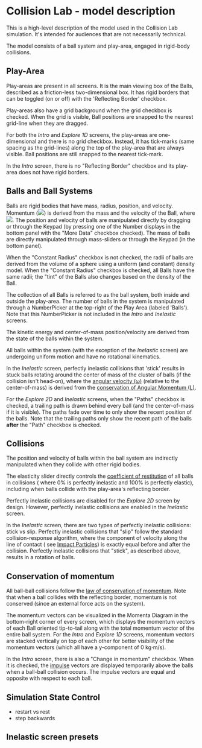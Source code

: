 # Collision Lab - model description

This is a high-level description of the model used in the Collision Lab simulation. It's intended for audiences that are
not necessarily technical.

The model consists of a ball system and play-area, engaged in rigid-body collisions.

## Play-Area

Play-areas are present in all screens. It is the main viewing box of the Balls, described as a friction-less
two-dimensional box. It has rigid borders that can be toggled (on or off) with the 'Reflecting Border' checkbox.

Play-areas also have a grid background when the grid checkbox is checked. When the grid is visible, Ball positions are
snapped to the nearest grid-line when they are dragged.

For both the _Intro_ and _Explore 1D_ screens, the play-areas are one-dimensional and there is no grid checkbox.
Instead, it has tick-marks (same spacing as the grid-lines) along the top of the play-area that are always visible. Ball
positions are still snapped to the nearest tick-mark.

In the _Intro_ screen, there is no "Reflecting Border" checkbox and its play-area does not have rigid borders.

## Balls and Ball Systems

Balls are rigid bodies that have mass, radius, position, and velocity.
Momentum (<img src="https://render.githubusercontent.com/render/math?math=\vec{p}">) is derived from the mass and the
velocity of the Ball,
where <img src="https://render.githubusercontent.com/render/math?math=\large \vec{p} = m \cdot \vec{v}">. The position
and velocity of balls are manipulated directly by dragging or through the Keypad (by pressing one of the Number displays
in the bottom panel with the "More Data" checkbox checked). The mass of balls are directly manipulated through
mass-sliders or through the Keypad (in the bottom panel).

When the "Constant Radius" checkbox is not checked, the radii of balls are derived from the volume of a sphere using a
uniform (and constant) density model. When the "Constant Radius" checkbox is checked, all Balls have the same radii;
the "tint" of the Balls also changes based on the density of the Ball.

The collection of all Balls is referred to as the ball system, both inside and outside the play-area. The number of
balls in the system is manipulated through a NumberPicker at the top-right of the Play Area (labeled 'Balls'). Note that
this NumberPicker is not included in the _Intro_ and _Inelastic_ screens.

The kinetic energy and center-of-mass position/velocity are derived from the state of the balls within the system.

All balls within the system (with the exception of the _Inelastic_ screen) are undergoing uniform motion and have no
rotational kinematics.

In the _Inelastic_ screen, perfectly inelastic collisions that 'stick' results in stuck balls rotating around the center
of mass of the cluster of balls (if the collision isn't head-on), where
the [angular velocity (&omega;)](https://en.wikipedia.org/wiki/Angular_velocity) (relative to the center-of-mass) is
derived from
the [conservation of Angular Momentum (L)](https://en.wikipedia.org/wiki/Angular_momentum#Collection_of_particles).

For the _Explore 2D_ and _Inelastic_ screens, when the "Paths" checkbox is checked, a trailing path is drawn behind
every ball (and the center-of-mass if it is visible). The paths fade over time to only show the recent position of the
balls. Note that the trailing paths only show the recent path of the balls **after** the "Path" checkbox is checked.

## Collisions

The position and velocity of balls within the ball system are indirectly manipulated when they collide with other rigid
bodies.

The elasticity slider directly controls
the [coefficient of restitution](https://en.wikipedia.org/wiki/Coefficient_of_restitution) of all balls in collisions (
where 0% is perfectly inelastic and 100% is perfectly elastic), including when balls collide with the play-area's
reflecting border.

Perfectly inelastic collisions are disabled for the _Explore 2D_ screen by design. However, perfectly inelastic
collisions are enabled in the _Inelastic_ screen.

In the _Inelastic_ screen, there are two types of perfectly inelastic collisions: stick vs slip. Perfectly inelastic
collisions that "slip" follow the standard collision-response algorithm, where the component of velocity along the line
of contact (
see [Impact Particles](http://web.mst.edu/~reflori/be150/Dyn%20Lecture%20Videos/Impact%20Particles%201/Impact%20Particles%201.pdf))
is exactly equal before and after the collision. Perfectly inelastic collisions that "stick", as described above,
results in a rotation of balls.

## Conservation of momentum

All ball-ball collisions follow
the [law of conservation of momentum](https://en.wikipedia.org/wiki/Conservation_of_momentum). Note that when a ball
collides with the reflecting border, momentum is not conserved (since an external force acts on the system).

The momentum vectors can be visualized in the Momenta Diagram in the bottom-right corner of every screen, which displays
the momentum vectors of each Ball oriented tip-to-tail along with the total momentum vector of the entire ball system.
For the _Intro_ and _Explore 1D_ screens, momentum vectors are stacked vertically on top of each other for better
visibility of the momentum vectors (which all have a y-component of 0 kg⋅m/s).

In the _Intro_ screen, there is also a "Change in momentum" checkbox. When it is checked,
the [impulse](https://en.wikipedia.org/wiki/Impulse_(physics)) vectors are displayed temporarily above the balls when a
ball-ball collision occurs. The impulse vectors are equal and opposite with respect to each ball.

## Simulation State Control

- restart vs rest
- step backwards

## Inelastic screen presets
